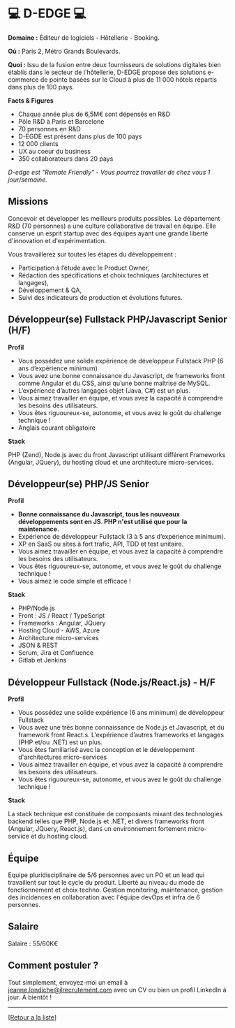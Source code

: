 # 💻 D-EDGE 💻

**Domaine :** Éditeur de logiciels -  Hôtellerie - Booking.

**Où :** Paris 2, Métro Grands Boulevards.

**Quoi :** Issu de la fusion entre deux fournisseurs de solutions digitales bien établis dans le secteur de l'hôtellerie, D-EDGE propose des solutions e-commerce de pointe basées sur le Cloud à plus de 11 000 hôtels répartis dans plus de 100 pays.

**Facts & Figures**

* Chaque année plus de 6,5M€ sont dépensés en R&D
* Pôle R&D à Paris et Barcelone
* 70 personnes en R&D
* D-EGDE est présent dans plus de 100 pays 
* 12 000 clients
* UX au coeur du business
* 350 collaborateurs dans 20 pays

*D-edge est "Remote Friendly" - Vous pourrez travailler de chez vous 1 jour/semaine.*

## Missions

Concevoir et développer les meilleurs produits possibles. Le département R&D (70 personnes) a une culture collaborative de travail en équipe. Elle conserve un esprit startup avec des équipes ayant une grande liberté d'innovation et d'expérimentation.

Vous travaillerez sur toutes les étapes du développement :

* Participation à l’étude avec le Product Owner,
* Rédaction des spécifications et choix techniques (architectures et langages),
* Développement & QA,
* Suivi des indicateurs de production et évolutions futures.

## Développeur(se) Fullstack PHP/Javascript Senior (H/F)

**Profil**

* Vous possédez une solide expérience de développeur Fullstack PHP (6 ans d’expérience minimum) 
* Vous avez une bonne connaissance du Javascript, de frameworks front comme Angular et du CSS, ainsi qu’une bonne maîtrise de MySQL.
* L’expérience d’autres langages objet (Java, C#) est un plus.
* Vous aimez travailler en équipe, et vous avez la capacité à comprendre les besoins des utilisateurs.
* Vous êtes riguoureux-se, autonome, et vous avez le goût du challenge technique !
* Anglais courant obligatoire

**Stack**

PHP (Zend), Node.js avec du front Javascript utilisant différent Frameworks (Angular, JQuery), du hosting cloud et une architecture micro-services.

## Développeur(se) PHP/JS Senior

**Profil**

* **Bonne connaissance du Javascript, tous les nouveaux développements sont en JS. PHP n'est utilisé que pour la maintenance.** 
* Expérience de développeur Fullstack (3 à 5 ans d’expérience minimum).
* XP en SaaS ou sites à fort trafic, API, TDD et test unitaire.
* Vous aimez travailler en équipe, et vous avez la capacité à comprendre les besoins des utilisateurs.
* Vous êtes riguoureux-se, autonome, et vous avez le goût du challenge technique !
* Vous aimez le code simple et efficace !

**Stack**

* PHP/Node.js
* Front : JS / React / TypeScript
* Frameworks : Angular, JQuery
* Hosting Cloud - AWS, Azure
* Architecture micro-services
* JSON & REST 
* Scrum, Jira et Confluence
* Gitlab et Jenkins

## Développeur Fullstack (Node.js/React.js) - H/F

**Profil**

* Vous possédez une solide expérience (6 ans minimum) de développeur Fullstack
* Vous avez une très bonne connaissance de Node.js et Javascript, et du framework front React.s. L’expérience d’autres frameworks et langages (PHP et/ou .NET) est un plus.
* Vous êtes familiarisé avec la conception et le développement d'architectures micro-services
* Vous aimez travailler en équipe, et vous avez la capacité à comprendre les besoins des utilisateurs.
* Vous êtes riguoureux-se, autonome, et vous avez le goût du challenge technique !

**Stack**

La stack technique est constituée de composants mixant des technologies backend telles que PHP, Node.js et .NET, et divers frameworks front (Angular, JQuery, React.js), dans un environnement fortement micro-service et du hosting cloud.

## Équipe

Equipe pluridisciplinaire de 5/6 personnes avec un PO et un lead qui travaillent sur tout le cycle du produit. Liberté au niveau du mode de fonctionnement et choix techno. Gestion monitoring, maintenance, gestion des incidences en collaboration avec l'équipe devOps et infra de 6 personnes.

## Salaire

Salaire : 55/60K€

## Comment postuler ?

Tout simplement, envoyez-moi un email à jeanne.londiche@jlrecrutement.com avec un CV ou bien un profil LinkedIn à jour. À bientôt ! 

----
<a href="https://github.com/jlondiche/job-board-php/blob/master/README.md">[Retour a la liste]</a>